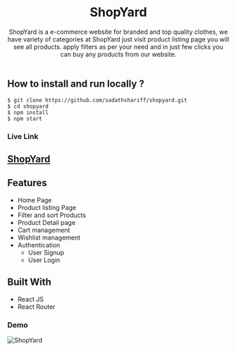 <h1 align="center">
<b>ShopYard</b>
</h1>

<div align="center">
ShopYard is a e-commerce website for branded and top quality clothes, we have variety of categories at ShopYard just visit product listing page you will see all products. apply filters as per your need and in just few clicks you can buy any products from our website.
</div><br/>

## **How to install and run locally ?**

```
$ git clone https://github.com/sadathshariff/shopyard.git
$ cd shopyard
$ npm install
$ npm start
```

### Live Link

## [ShopYard](https://shopyard.vercel.app/)

## Features

- Home Page
- Product listing Page
- Filter and sort Products
- Product Detail page
- Cart management
- Wishlist management
- Authentication
  - User Signup
  - User Login

## Built With

- React JS
- React Router

### Demo

![ShopYard](https://res.cloudinary.com/sadath/image/upload/v1649207854/ShopYard/ShopYard_vmfvxn.gif)
